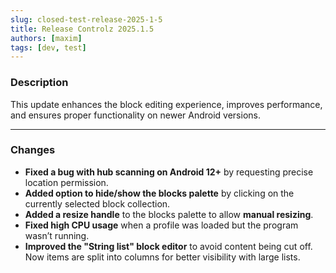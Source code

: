```yaml
---
slug: closed-test-release-2025-1-5
title: Release Controlz 2025.1.5
authors: [maxim]
tags: [dev, test]
---
```


### Description

This update enhances the block editing experience, improves performance, and ensures proper functionality on newer Android versions.

<!-- truncate -->
---

### Changes

- **Fixed a bug with hub scanning on Android 12+** by requesting precise location permission.
- **Added option to hide/show the blocks palette** by clicking on the currently selected block collection.
- **Added a resize handle** to the blocks palette to allow **manual resizing**.
- **Fixed high CPU usage** when a profile was loaded but the program wasn’t running.
- **Improved the "String list" block editor** to avoid content being cut off. Now items are split into columns for better visibility with large lists.

